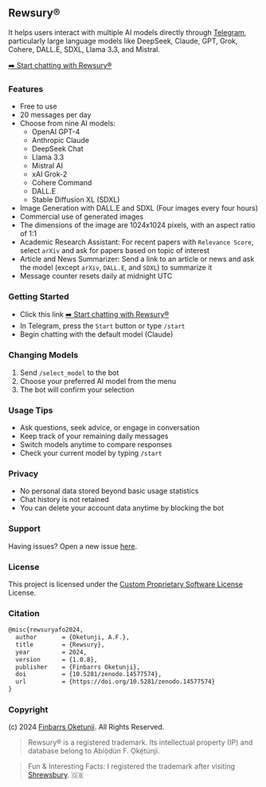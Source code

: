 ## Rewsury®

It helps users interact with multiple AI models directly through [Telegram](https://telegram.org/), particularly large language models like DeepSeek, Claude, GPT, Grok, Cohere, DALL.E, SDXL, Llama 3.3, and Mistral.

[➡️ Start chatting with Rewsury®](https://safo.dev/rewsury?utm_source=github&utm_medium=web&utm_campaign=usage&utm_id=208317)

### Features

- Free to use
- 20 messages per day
- Choose from nine AI models:
  - OpenAI GPT-4
  - Anthropic Claude
  - DeepSeek Chat
  - Llama 3.3
  - Mistral AI
  - xAI Grok-2
  - Cohere Command
  - DALL.E
  - Stable Diffusion XL (SDXL)
- Image Generation with DALL.E and SDXL (Four images every four hours)
- Commercial use of generated images
- The dimensions of the image are 1024x1024 pixels, with an aspect ratio of 1:1
- Academic Research Assistant: For recent papers with `Relevance Score`, select `arXiv` and ask for papers based on topic of interest
- Article and News Summarizer: Send a link to an article or news and ask the model (except `arXiv`, `DALL.E`, and `SDXL`) to summarize it
- Message counter resets daily at midnight UTC

### Getting Started

- Click this link [➡️ Start chatting with Rewsury®](https://safo.dev/rewsury?utm_source=github&utm_medium=web&utm_campaign=usage&utm_id=208317)
- In Telegram, press the `Start` button or type `/start`
- Begin chatting with the default model (Claude)

### Changing Models

1. Send `/select_model` to the bot
2. Choose your preferred AI model from the menu
3. The bot will confirm your selection

### Usage Tips

- Ask questions, seek advice, or engage in conversation
- Keep track of your remaining daily messages
- Switch models anytime to compare responses
- Check your current model by typing `/start`

### Privacy

- No personal data stored beyond basic usage statistics
- Chat history is not retained
- You can delete your account data anytime by blocking the bot

### Support

Having issues? Open a new issue [here](https://github.com/0xnu/rewsury/issues).

### License

This project is licensed under the [Custom Proprietary Software License](LICENSE) License.

### Citation

```tex
@misc{rewsuryafo2024,
  author       = {Oketunji, A.F.},
  title        = {Rewsury},
  year         = 2024,
  version      = {1.0.8},
  publisher    = {Finbarrs Oketunji},
  doi          = {10.5281/zenodo.14577574},
  url          = {https://doi.org/10.5281/zenodo.14577574}
}
```

### Copyright

(c) 2024 [Finbarrs Oketunji](https://finbarrs.eu). All Rights Reserved.

> Rewsury® is a registered trademark. Its intellectual property (IP) and database belong to Abíọ̀dún F. Ọkẹ́túnjí.

> Fun & Interesting Facts: I registered the trademark after visiting [Shrewsbury](https://en.wikipedia.org/wiki/Shrewsbury). 🇬🇧